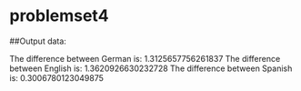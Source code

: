 # problemset4

##Output data:

The difference between German is:  1.3125657756261837
The difference between English is:  1.3620926630232728
The difference between Spanish is:  0.3006780123049875